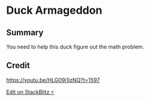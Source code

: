 # Duck Armageddon

## Summary

You need to help this duck figure out the math problem.

## Credit

https://youtu.be/HLG09i1izNQ?t=1597

[Edit on StackBlitz ⚡️](https://stackblitz.com/edit/stackblitz-starters-kbmggd)
